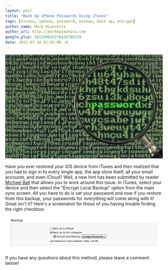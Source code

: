 ```yaml
---
layout: post
title: "Back Up iPhone Passwords Using iTunes"
tags: [itunes, iphone, password, backup, back up, encrypt]
author_name: Mark Miyashita
author_url: http://markmiyashita.com
google_plus: 101180624276428786239
date: 2012-07-18 01:41:00 -8
---
```


<img class="clear blog-image-full-border" src="/images/password-encrypt.jpg" title="Encryption">

Have you ever restored your iOS device from iTunes and then realized that you had to sign in to every single app, the app store itself, all your email accounts, and even iCloud? Well, a new hint has been submitted by reader <a href="http://michaelballphoto.com/">Michael Ball</a> that allows you to work around this issue. In iTunes, select your device and then select the "Encrypt Local Backup" option from the main sync screen. All you have to do is set your password and now if you restore from this backup, your passwords for everything will come along with it! Great isn't it? Here's a screenshot for those of you having trouble finding the right checkbox.

<img class="clear blog-image-full-border" src="/images/encrypt-local.png" title="Encryption">

If you have any questions about this method, please leave a comment below!
